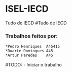# ISEL-IECD
Tudo de IECD
#Tudo de IECD 

### Trabalhos feitos por:
	*Pedro Henriques  A45415
	*Duarte Domingues A45
	*Artur Paredes    A45	
#TODO:
	- Iniciar o trabalho
